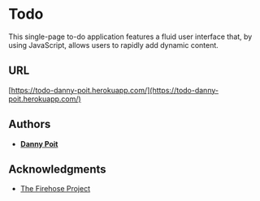 # Todo

This single-page to-do application features a fluid user interface that, by using JavaScript, allows users to rapidly add dynamic content.

## URL

[https://todo-danny-poit.herokuapp.com/](https://todo-danny-poit.herokuapp.com/)

## Authors

* **[Danny Poit](https://github.com/dpoit)**

## Acknowledgments

* [The Firehose Project](http://thefirehoseproject.com/)
